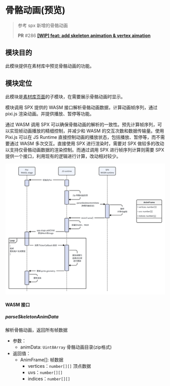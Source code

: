 # 骨骼动画(预览)

> 参考 spx 新增的骨骼动画
>
> **PR** #286 **[[WIP] feat: add skeleton animation & vertex aimation](https://github.com/goplus/spx/pull/286/files#top)** 

## 模块目的

此模块提供在素材库中预览骨骼动画的功能。

## 模块定位

此模块是[素材库页面](./07_frontend_assetLibrary.md)的子模块，在需要展示骨骼动画时显示。

模块调用 SPX 提供的 WASM 接口解析骨骼动画数据，计算动画帧序列，通过 pixi.js 渲染动画。并提供播放、暂停等功能。

通过 WASM 调用 SPX 可以确保骨骼动画的解析的一致性。预先计算帧序列，可以实现帧动画播放的精细控制，并减少和 WASM 的交互次数和数据传输量。使用 Pixi.js 可以在 JS Runtime 直接控制动画的播放状态，包括播放、暂停等，而不需要通过 WASM 多次交互。直接使用 SPX 进行渲染时，需要对 SPX 做较多的改动以支持仅骨骼动画数据的渲染控制。而通过调用 SPX 进行帧序列计算则需要 SPX 提供一个接口，利用现有的逻辑进行计算，改动相对较少。

![image-20240725161053856](./assets/image-20240725161053856.png)

#### WASM 接口

##### parseSkeletonAnimData

解析骨骼动画，返回所有帧数据

- 参数：
  - animData: `Uint8Array` 骨骼动画目录(zip格式)
- 返回值：
  - AnimFrame[]: 帧数据
    - vertices：`number[][]` 顶点数据
    - uvs：`number[][]` 
    - indices：`number[][]` 